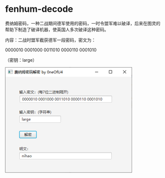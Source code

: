 # fenhum-decode
费纳姆密码，一种二战期间德军使用的密码，一时令盟军难以破译，后来在图灵的帮助下制造了破译机器，使英国人多次破译这种密码。

内容：二战时盟军截获德军一段密码，密文为：

0000010 0001000 0011010 0000110 0001010

（密钥：large） 

![images](images.png)
